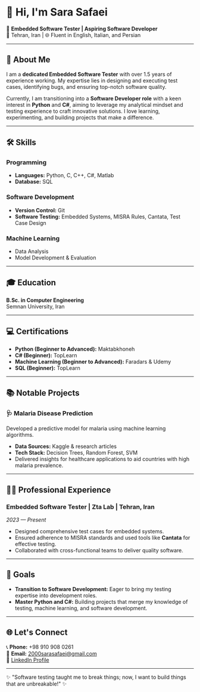 # 👋 Hi, I'm Sara Safaei

🚀 **Embedded Software Tester | Aspiring Software Developer**  
📍 Tehran, Iran | 🌐 Fluent in English, Italian, and Persian

---

## 🌟 About Me  
I am a **dedicated Embedded Software Tester** with over 1.5 years of experience working. My expertise lies in designing and executing test cases, identifying bugs, and ensuring top-notch software quality.  

Currently, I am transitioning into a **Software Developer role** with a keen interest in **Python** and **C#**, aiming to leverage my analytical mindset and testing experience to craft innovative solutions. I love learning, experimenting, and building projects that make a difference.

---

## 🛠️ Skills  
### Programming  
- **Languages:** Python, C, C++, C#, Matlab  
- **Database:** SQL  

### Software Development  
- **Version Control:** Git  
- **Software Testing:** Embedded Systems, MISRA Rules, Cantata, Test Case Design  

### Machine Learning  
- Data Analysis  
- Model Development & Evaluation  

---

## 🎓 Education  
**B.Sc. in Computer Engineering**  
Semnan University, Iran  
 

---

## 💻 Certifications  
- **Python (Beginner to Advanced):** Maktabkhoneh  
- **C# (Beginner):** TopLearn  
- **Machine Learning (Beginner to Advanced):** Faradars & Udemy  
- **SQL (Beginner):** TopLearn  

---

## 📚 Notable Projects  
### 🩺 **Malaria Disease Prediction**  
Developed a predictive model for malaria using machine learning algorithms.  
- **Data Sources:** Kaggle & research articles  
- **Tech Stack:** Decision Trees, Random Forest, SVM  
- Delivered insights for healthcare applications to aid countries with high malaria prevalence.

---

## 👩‍💻 Professional Experience  
### Embedded Software Tester | Zta Lab | Tehran, Iran  
*2023 — Present*  
- Designed comprehensive test cases for embedded systems.  
- Ensured adherence to MISRA standards and used tools like **Cantata** for effective testing.  
- Collaborated with cross-functional teams to deliver quality software.  

---

## 🚀 Goals  
- **Transition to Software Development:** Eager to bring my testing expertise into development roles.  
- **Master Python and C#:** Building projects that merge my knowledge of testing, machine learning, and software development.  

---

## 🌐 Let's Connect  
📞 **Phone:** +98 910 908 0261  
📧 **Email:** 2000sarasafaei@gmail.com  
💼 [LinkedIn Profile](https://www.linkedin.com/in/sara-safaei) 
  

---

✨ "Software testing taught me to break things; now, I want to build things that are unbreakable!" ✨
